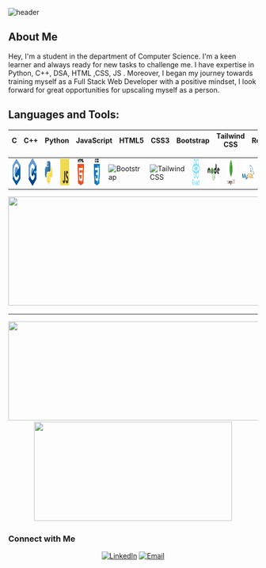![header](https://capsule-render.vercel.app/api?type=venom&height=200&text=I%20am%20Shiwam.&fontSize=70&color=0:8871e5,100:b678c4&stroke=b678c4)

## About Me
Hey, I'm a student in the department of Computer Science. I'm a keen learner and always ready for new tasks to challenge me. I have expertise in Python, C++, DSA, HTML ,CSS, JS . Moreover, I began my journey towards training myself as a Full Stack Web Developer with a positive mindset, I look forward for great opportunities for upscaling myself as a person.


## Languages and Tools:


| C | C++ | Python | JavaScript | HTML5 | CSS3 | Bootstrap  | Tailwind CSS | React.js | Node.js | MongoDB | SQL |
|--------|--------|--------|------------|-------|-----------|------|-------------|----------|---------|---------|-----|

<table>
  <tr>
    <td><img src="https://github.com/devicons/devicon/blob/master/icons/c/c-original.svg" title="C" alt="C" width="55" height="55"/></td>
    <td><img src="https://github.com/devicons/devicon/blob/master/icons/cplusplus/cplusplus-original.svg" title="C++" alt="C++" width="55" height="55"/></td>
    <td><img src="https://github.com/devicons/devicon/blob/master/icons/python/python-original.svg" title="Python" alt="Python" width="55" height="55"/></td>
    <td><img src="https://github.com/devicons/devicon/blob/master/icons/javascript/javascript-original.svg" title="JavaScript" alt="JavaScript" width="55" height="55"/></td>
    <td><img src="https://raw.githubusercontent.com/devicons/devicon/master/icons/html5/html5-original-wordmark.svg" title="HTML5" alt="HTML5" width="55" height="55"/></td>
    <td><img src="https://raw.githubusercontent.com/devicons/devicon/master/icons/css3/css3-original-wordmark.svg" title="CSS3" alt="CSS3" width="55" height="55"/></td>
    <td><img src="https://upload.wikimedia.org/wikipedia/commons/thumb/b/b2/Bootstrap_logo.svg/2560px-Bootstrap_logo.svg.png" title="Bootstrap" alt="Bootstrap" width="70" height="55"/></td>
    <td><img src="[https://github.com/devicons/devicon/blob/master/icons/tailwindcss/tailwindcss-plain.svg](https://www.facebook.com/tailwindcss/)" title="Tailwind CSS" alt="Tailwind CSS" width="55" height="55"/></td>
    <td><img src="https://github.com/devicons/devicon/blob/master/icons/react/react-original-wordmark.svg" title="React.js" alt="React.js" width="55" height="55"/></td>
    <td><img src="https://github.com/devicons/devicon/blob/master/icons/nodejs/nodejs-original-wordmark.svg" title="Node.js" alt="Node.js" width="70" height="55"/></td>
    <td><img src="https://github.com/devicons/devicon/blob/master/icons/mongodb/mongodb-original-wordmark.svg" title="MongoDB" alt="MongoDB" width="55" height="55"/></td>
    <td><img src="https://github.com/devicons/devicon/blob/master/icons/mysql/mysql-original-wordmark.svg" title="SQL" alt="SQL" width="70" height="55"/></td>
  </tr>
</table>

  
<p align="center">
  <img width="800" height="220" src="https://github-readme-streak-stats.herokuapp.com/?user=thakurchirag&theme=highcontrast&hide_border=true&border_radius=5&card_width=800">
</p>

---
<p align="center">
  <img width="600" height="200" src="https://github-readme-stats.vercel.app/api?username=thakurchirag&show_icons=true&theme=vision-friendly-dark">
  <img width="400" height="200" src="https://github-readme-stats.vercel.app/api/top-langs?username=thakurchirag&size_weight=0.15&count_weight=0.5&layout=compact&theme=vision-friendly-dark">
</p>

### Connect with Me 

<p align="center">
<a href="https://www.linkedin.com/in/shiwam-singh-5058ab278/"><img alt="LinkedIn" src="https://img.shields.io/badge/LinkedIn-Shiwam singh-blue?style=flat-square&logo=linkedin"></a>
<a href="shiwamsingh5655@gmail.com"><img alt="Email" src="https://img.shields.io/badge/Email-Shiwam singh-blue?style=flat-square&logo=gmail"></a>
</p>
 
